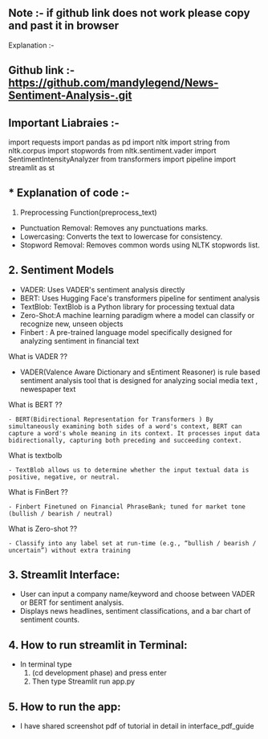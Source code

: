 ## Note :- if github link does not work please copy and past it in browser 

Explanation :-

## Github link :- https://github.com/mandylegend/News-Sentiment-Analysis-.git 

 

## Important Liabraies :- 
   import requests
   import pandas as pd
   import nltk
   import string
   from nltk.corpus import stopwords
   from nltk.sentiment.vader import SentimentIntensityAnalyzer
   from transformers import pipeline
   import streamlit as st

## * Explanation of code :-

1. Preprocessing Function(preprocess_text)
  - Punctuation Removal: Removes any punctuations marks.
  - Lowercasing: Converts the text to lowercase for consistency.
  - Stopword Removal: Removes common words using NLTK stopwords  list.

## 2. Sentiment Models
  - VADER: Uses VADER's sentiment analysis directly
  - BERT: Uses Hugging Face's transformers pipeline for sentiment  analysis
  - TextBlob: TextBlob is a Python library for processing textual data
  - Zero-Shot:A machine learning paradigm where a model can classify or recognize new, unseen objects 
  - Finbert : A pre-trained language model specifically designed for analyzing sentiment in financial text 

  What is VADER ??
   - VADER(Valence Aware Dictionary and sEntiment Reasoner) is rule based sentiment analysis tool     that is designed for analyzing social media text , newespaper text 
   
  What is BERT ??
    
    - BERT(Bidirectional Representation for Transformers ) By simultaneously examining both sides of a word's context, BERT can capture a word's whole meaning in its context. It processes input data bidirectionally, capturing both preceding and succeeding context.

  What is textbolb
    
    - TextBlob allows us to determine whether the input textual data is positive, negative, or neutral.

  What is FinBert ??
    
    - Finbert Finetuned on Financial PhraseBank; tuned for market tone (bullish / bearish / neutral)

  What is Zero-shot ??
    
    - Classify into any label set at run‑time (e.g., “bullish / bearish / uncertain”) without extra training

## 3. Streamlit Interface:
  - User can input a company name/keyword and choose between VADER or BERT for sentiment analysis.
  - Displays news headlines, sentiment classifications, and a bar chart of sentiment counts.    


## 4. How to run streamlit in Terminal:
  - In terminal type
      1. (cd development phase) and press enter
      2. Then type Streamlit run app.py

## 5. How to run the app:
  - I have shared screenshot pdf of tutorial in detail in interface_pdf_guide



